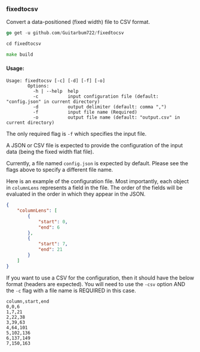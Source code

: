 ### fixedtocsv

Convert a data-positioned (fixed width) file to CSV format.

```go
go get -u github.com/Guitarbum722/fixedtocsv

cd fixedtocsv

make build
```

#### Usage:
```
Usage: fixedtocsv [-c] [-d] [-f] [-o]
        Options:
          -h | --help  help
          -c           input configuration file (default: "config.json" in current directory)
          -d           output delimiter (default: comma ",")
          -f           input file name (Required)
          -o           output file name (default: "output.csv" in current directory)
```

The only required flag is `-f` which specifies the input file.

A JSON or CSV file is expected to provide the configuration of the input data (being the fixed width flat file).

Currently, a file named `config.json` is expected by default.  Please see the flags above to specify a different file name.

Here is an example of the configuration file.  Most importantly, each object in `columnLens` represents a field in the file.  The order of the fields will be evaluated in the order in which they appear in the JSON.

```json
{
    "columnLens": [
        {
            "start": 0,
            "end": 6
        },
        {
            "start": 7,
            "end": 21
        }
    ]
}
```

If you want to use a CSV for the configuration, then it should have the below format (headers are expected).  You will need to use the `-csv` option AND the `-c` flag with a file name is REQUIRED in this case.

```
column,start,end
0,0,6
1,7,21
2,22,38
3,39,63
4,64,101
5,102,136
6,137,149
7,150,163
```
